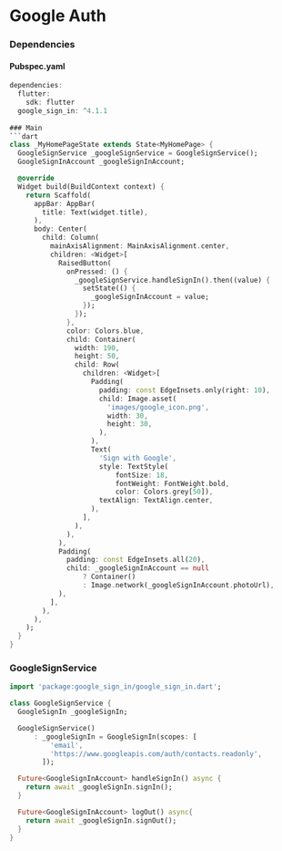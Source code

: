 # Google Auth
<!-- <p align="center">
<img src="" height="649" width="300">
</p> -->

### Dependencies

#### Pubspec.yaml
```dart
dependencies:
  flutter:
    sdk: flutter
  google_sign_in: ^4.1.1
  
### Main
```dart
class _MyHomePageState extends State<MyHomePage> {
  GoogleSignService _googleSignService = GoogleSignService();
  GoogleSignInAccount _googleSignInAccount;

  @override
  Widget build(BuildContext context) {
    return Scaffold(
      appBar: AppBar(
        title: Text(widget.title),
      ),
      body: Center(
        child: Column(
          mainAxisAlignment: MainAxisAlignment.center,
          children: <Widget>[
            RaisedButton(
              onPressed: () {
                _googleSignService.handleSignIn().then((value) {
                  setState(() {
                    _googleSignInAccount = value;
                  });
                });
              },
              color: Colors.blue,
              child: Container(
                width: 190,
                height: 50,
                child: Row(
                  children: <Widget>[
                    Padding(
                      padding: const EdgeInsets.only(right: 10),
                      child: Image.asset(
                        'images/google_icon.png',
                        width: 30,
                        height: 30,
                      ),
                    ),
                    Text(
                      'Sign with Google',
                      style: TextStyle(
                          fontSize: 18,
                          fontWeight: FontWeight.bold,
                          color: Colors.grey[50]),
                      textAlign: TextAlign.center,
                    ),
                  ],
                ),
              ),
            ),
            Padding(
              padding: const EdgeInsets.all(20),
              child: _googleSignInAccount == null
                  ? Container()
                  : Image.network(_googleSignInAccount.photoUrl),
            ),
          ],
        ),
      ),
    );
  }
}
```
### GoogleSignService
```dart
import 'package:google_sign_in/google_sign_in.dart';

class GoogleSignService {
  GoogleSignIn _googleSignIn;

  GoogleSignService()
      : _googleSignIn = GoogleSignIn(scopes: [
          'email',
          'https://www.googleapis.com/auth/contacts.readonly',
        ]);

  Future<GoogleSignInAccount> handleSignIn() async {
    return await _googleSignIn.signIn();
  }

  Future<GoogleSignInAccount> logOut() async{
    return await _googleSignIn.signOut();
  }
}
```

